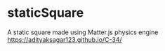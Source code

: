 # staticSquare
A static square made using Matter.js physics engine
https://adityaksagar123.github.io/C-34/
